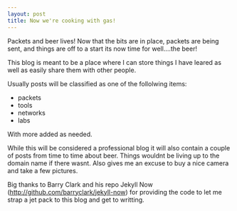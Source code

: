 ```yaml
---
layout: post
title: Now we're cooking with gas!
---
```


Packets and beer lives! Now that the bits are in place, packets are being sent, and things are off to a start its now time for well....the beer!


This blog is meant to be a place where I can store things I have leared as well as easily share them with other people.


Usually posts will be classified as one of the follolwing items:

* packets
* tools
* networks
* labs

With more added as needed.


While this will be considered a professional blog it will also contain a couple of posts from time to time about beer. Things wouldnt be living up to the domain name if there wasnt. Also gives me an excuse to buy a nice camera and take a few pictures.

Big thanks to Barry Clark and his repo Jekyll Now (http://github.com/barryclark/jekyll-now) for providing the code to let me strap a jet pack to this blog and get to writting.